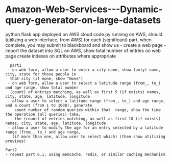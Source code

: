 # Amazon-Web-Services---Dynamic-query-generator-on-large-datasets
python flask app deployed on AWS cloud
code.py
running on AWS, should (utilizing a web interface, from AWS) 
    for each (significant) part, when complete, you may submit to blackboard and show us
    - create a web page 
    - import the dataset into SQL on AWS, show total number of entries on web page
      create indexes on attributes where appropriate
      
      part1
     - on web form, allow a user to enter a city name, show (only) name, city, state for those people in
      that city (if none, show "None")
     - on web form, allow a user to select a latitude range (from_, to_) and age range, show total number 
      (count) of entries matching, as well as first 5 (if exists) names, city, state, age, latitude, longitude
     - allow a user to select a latitude range (from_, to_) and age range, and a count (from 1 to 1000), generate 
        count number of random queries within that  range, show the time the operation (all queries) take,
        the (count) of entries matching, as well as first 10 (if exists) names, city, state, age, latitude, longitude
     - allow a user to modify the age for an entry selected by a latitude range (from_, to_) and age range,
       (if more than one, allow user to select which) (then show utilizing previous)
       
    Part2
    - repeat part 6.1, using memcache, redis, or similar caching mechanism

